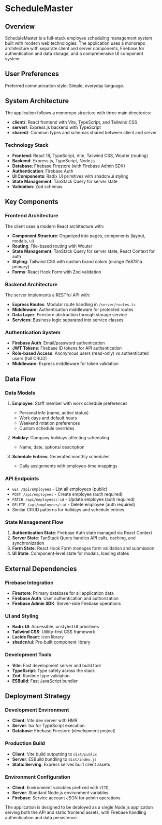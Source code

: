 # ScheduleMaster

## Overview

ScheduleMaster is a full-stack employee scheduling management system built with modern web technologies. The application uses a monorepo architecture with separate client and server components, Firebase for authentication and data storage, and a comprehensive UI component system.

## User Preferences

Preferred communication style: Simple, everyday language.

## System Architecture

The application follows a monorepo structure with three main directories:

- **client/**: React frontend with Vite, TypeScript, and Tailwind CSS
- **server/**: Express.js backend with TypeScript
- **shared/**: Common types and schemas shared between client and server

### Technology Stack

- **Frontend**: React 18, TypeScript, Vite, Tailwind CSS, Wouter (routing)
- **Backend**: Express.js, TypeScript, Node.js
- **Database**: Firebase Firestore (with Firebase Admin SDK)
- **Authentication**: Firebase Auth
- **UI Components**: Radix UI primitives with shadcn/ui styling
- **State Management**: TanStack Query for server state
- **Validation**: Zod schemas

## Key Components

### Frontend Architecture

The client uses a modern React architecture with:

- **Component Structure**: Organized into pages, components (layout, modals, ui)
- **Routing**: File-based routing with Wouter
- **State Management**: TanStack Query for server state, React Context for auth
- **Styling**: Tailwind CSS with custom brand colors (orange #e8781a primary)
- **Forms**: React Hook Form with Zod validation

### Backend Architecture

The server implements a RESTful API with:

- **Express Routes**: Modular route handling in `/server/routes.ts`
- **Middleware**: Authentication middleware for protected routes
- **Data Layer**: Firestore abstraction through storage service
- **Services**: Business logic separated into service classes

### Authentication System

- **Firebase Auth**: Email/password authentication
- **JWT Tokens**: Firebase ID tokens for API authentication
- **Role-based Access**: Anonymous users (read-only) vs authenticated users (full CRUD)
- **Middleware**: Express middleware for token validation

## Data Flow

### Data Models

1. **Employee**: Staff member with work schedule preferences
   - Personal info (name, active status)
   - Work days and default hours
   - Weekend rotation preferences
   - Custom schedule overrides

2. **Holiday**: Company holidays affecting scheduling
   - Name, date, optional description

3. **Schedule Entries**: Generated monthly schedules
   - Daily assignments with employee-time mappings

### API Endpoints

- `GET /api/employees` - List all employees (public)
- `POST /api/employees` - Create employee (auth required)
- `PATCH /api/employees/:id` - Update employee (auth required)
- `DELETE /api/employees/:id` - Delete employee (auth required)
- Similar CRUD patterns for holidays and schedule entries

### State Management Flow

1. **Authentication State**: Firebase Auth state managed via React Context
2. **Server State**: TanStack Query handles API calls, caching, and synchronization
3. **Form State**: React Hook Form manages form validation and submission
4. **UI State**: Component-level state for modals, loading states

## External Dependencies

### Firebase Integration

- **Firestore**: Primary database for all application data
- **Firebase Auth**: User authentication and authorization
- **Firebase Admin SDK**: Server-side Firebase operations

### UI and Styling

- **Radix UI**: Accessible, unstyled UI primitives
- **Tailwind CSS**: Utility-first CSS framework
- **Lucide React**: Icon library
- **shadcn/ui**: Pre-built component library

### Development Tools

- **Vite**: Fast development server and build tool
- **TypeScript**: Type safety across the stack
- **Zod**: Runtime type validation
- **ESBuild**: Fast JavaScript bundler

## Deployment Strategy

### Development Environment

- **Client**: Vite dev server with HMR
- **Server**: tsx for TypeScript execution
- **Database**: Firebase Firestore (development project)

### Production Build

- **Client**: Vite build outputting to `dist/public`
- **Server**: ESBuild bundling to `dist/index.js`
- **Static Serving**: Express serves built client assets

### Environment Configuration

- **Client**: Environment variables prefixed with `VITE_`
- **Server**: Standard Node.js environment variables
- **Firebase**: Service account JSON for admin operations

The application is designed to be deployed as a single Node.js application serving both the API and static frontend assets, with Firebase handling authentication and data persistence.